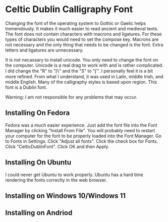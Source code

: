 # Celtic Dublin Calligraphy Font
Changing the font of the operating system to Gothic or Gaelic helps tremendously. It makes it much easier to read ancient and medieval texts. The font does not contain characters with macrons and ligatures. For these types of characters you would need to set the compose key. Macrons are not necessary and the only thing that needs to be changed is the font. Extra letters and ligatures are unnecessary.

It is not necassary to install unicode. You only need to change the font on the computer. Unicode is a real drag to work with and is rather complicated. I did change the "R" to "Ꞃ" and the "S" to "Ꞅ". I personally feel it is a bit more refined. From what I understand, it was used in Latin, middle Irish, and middle English. Many of the calligraphy styles is based upon region. This font is a Dublin font.
 
Warning: I am not responsible for any problems that may occur.
## Installing On Fedora
Fedora was a much easier experience. Just add the font file into the Font Manager by clicking "Install From File". You will probably need to restart your computer for the font to be properly loaded into the Font Manager. Go to Fonts in Settings. Click "Adjust all fonts". Click the check box for Fonts. Click "CelticDublinFont". Click OK and then Apply.
## Installing On Ubuntu
I could never get Ubuntu to work properly. Ubuntu has a hard time rendering the fonts correctly in the web browser.
## Installing on Windows 10/Windows 11

## Installing on Andriod
